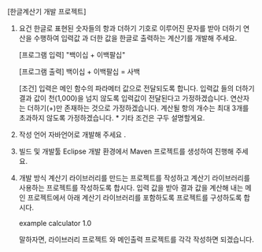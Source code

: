 
[한글계산기 개발 프로젝트]

1. 요건
    한글로 표현된 숫자들의 항과 더하기 기호로 이루어진 문자를 받아 더하기 연산을 수행하여 
    입력값 과 더한 값을 한글로 출력하는 계산기를 개발해 주세요.

    [프로그램 입력] 
        "백이십 + 이백팔십"
    
    [프로그램 출력]
        백이십 + 이백팔십 = 사백

    [조건]
        입력은 메인 함수의 파라메터 값으로 전달되도록 합니다.
        입력값 들의 더하기 결과 값이 천(1,000)을 넘지 않도록 입력값이 전달된다고 가정하겠습니다.
        연산자는 더하기(+)만 존재하는 것으로 가정하겠습니다.
        계산될 항의 개수는 최대 3개를 초과하지 않도록 가정하겠습니다.
        * 기타 조건은 구두 설명할게요.
    
2. 작성 언어 
    자바언어로 개발해 주세요 . 

3. 빌드 및 개발툴
    Eclipse 개발 환경에서 Maven 프로젝트를 생성하여 진행해 주세요.

4. 개발 방식
    계산기 라이브러리를 만드는 프로젝트를 작성하고 계산기 라이브러리를 사용하는 프로젝트를 작성하도록 합시다.
    입력 값을 받아 결과 값을 계산해 내는 메인 프로젝트에서 아래 계산기 라이브러리를 포함하도록 프로젝트를 구성하도록 합시다.
    <!-- 계산기 라이브러리 디펜던시 -->
    <dependency>
      <groupId>example</groupId>
      <artifactId>calculator</artifactId>
      <version>1.0</version>
    </dependency>

    말하자면, 라이브러리 프로젝트 와 메인출력 프로젝트를 각각 작성하면 되겠습니다.
    

